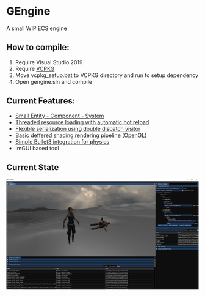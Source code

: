 # GEngine
A small WIP ECS engine

## How to compile:
1. Require Visual Studio 2019
1. Require [VCPKG](https://github.com/microsoft/vcpkg)
1. Move vcpkg_setup.bat to VCPKG directory and run to setup dependency
1. Open gengine.sln and compile
	
## Current Features:
- [Small Entity - Component - System](gengine_lib/src/gcore/entity_registry.h)
- [Threaded resource loading with automatic hot reload](gengine_lib/src/gcore/resource_library.h)	
- [Flexible serialization using double dispatch visitor](gengine_lib/src/gserializer/serializer.h)
- [Basic deffered shading rendering pipeline (OpenGL)](gengine_lib/src/grender/systems/render_system.h) 	
- [Simple Bullet3 integration for physics](gengine_lib/src/gphys/systems/physic_systems.h)
- ImGUI based tool
	
## Current State
![](current_state.png)